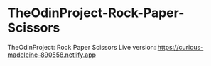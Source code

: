 # TheOdinProject-Rock-Paper-Scissors
TheOdinProject: Rock Paper Scissors 
Live version:  https://curious-madeleine-890558.netlify.app
